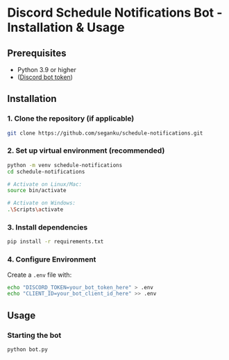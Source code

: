 # Discord Schedule Notifications Bot - Installation & Usage

## Prerequisites
- Python 3.9 or higher
- ([Discord bot token](https://discord.com/developers/applications))

## Installation

### 1. Clone the repository (if applicable)
```bash
git clone https://github.com/seganku/schedule-notifications.git
```

### 2. Set up virtual environment (recommended)
```bash
python -m venv schedule-notifications
cd schedule-notifications

# Activate on Linux/Mac:
source bin/activate

# Activate on Windows:
.\Scripts\activate
```

### 3. Install dependencies
```bash
pip install -r requirements.txt
```

### 4. Configure Environment
Create a `.env` file with:
```bash
echo "DISCORD_TOKEN=your_bot_token_here" > .env
echo "CLIENT_ID=your_bot_client_id_here" >> .env
```

## Usage
### Starting the bot
```bash
python bot.py
```
